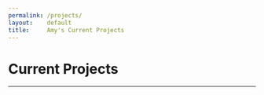 ```yaml
---
permalink: /projects/
layout:    default
title:     Amy's Current Projects
---
```


# Current Projects
------------------


